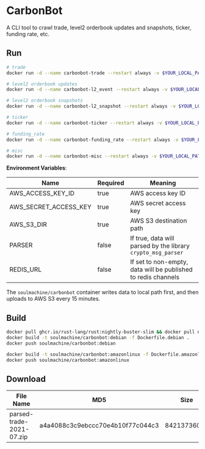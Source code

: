 # CarbonBot

A CLI tool to crawl trade, level2 orderbook updates and snapshots, ticker, funding rate, etc.

## Run

```bash
# trade
docker run -d --name carbonbot-trade --restart always -v $YOUR_LOCAL_PATH:/data -e AWS_ACCESS_KEY_ID="YOUR_ACCESS_KEY" -e AWS_SECRET_ACCESS_KEY="YOUR_SECRET_KEY" -e AWS_S3_DIR="s3://YOUR_BUCKET/path" -u "$(id -u):$(id -g)" soulmachine/carbonbot pm2-runtime start pm2.trade.config.js

# level2 orderbook updates
docker run -d --name carbonbot-l2_event --restart always -v $YOUR_LOCAL_PATH:/data -e AWS_ACCESS_KEY_ID="YOUR_ACCESS_KEY" -e AWS_SECRET_ACCESS_KEY="YOUR_SECRET_KEY" -e AWS_S3_DIR="s3://YOUR_BUCKET/path" -u "$(id -u):$(id -g)" soulmachine/carbonbot pm2-runtime start pm2.l2_event.config.js

# level2 orderbook snapshots
docker run -d --name carbonbot-l2_snapshot --restart always -v $YOUR_LOCAL_PATH:/data -e AWS_ACCESS_KEY_ID="YOUR_ACCESS_KEY" -e AWS_SECRET_ACCESS_KEY="YOUR_SECRET_KEY" -e AWS_S3_DIR="s3://YOUR_BUCKET/path" -u "$(id -u):$(id -g)" soulmachine/carbonbot pm2-runtime start pm2.l2_snapshot.config.js

# ticker
docker run -d --name carbonbot-ticker --restart always -v $YOUR_LOCAL_PATH:/data -e AWS_ACCESS_KEY_ID="YOUR_ACCESS_KEY" -e AWS_SECRET_ACCESS_KEY="YOUR_SECRET_KEY" -e AWS_S3_DIR="s3://YOUR_BUCKET/path" -u "$(id -u):$(id -g)" soulmachine/carbonbot pm2-runtime start pm2.ticker.config.js

# funding_rate
docker run -d --name carbonbot-funding_rate --restart always -v $YOUR_LOCAL_PATH:/data -e AWS_ACCESS_KEY_ID="YOUR_ACCESS_KEY" -e AWS_SECRET_ACCESS_KEY="YOUR_SECRET_KEY" -e AWS_S3_DIR="s3://YOUR_BUCKET/path" -u "$(id -u):$(id -g)" soulmachine/carbonbot pm2-runtime start pm2.funding_rate.config.js

# misc
docker run -d --name carbonbot-misc --restart always -v $YOUR_LOCAL_PATH:/data -e AWS_ACCESS_KEY_ID="YOUR_ACCESS_KEY" -e AWS_SECRET_ACCESS_KEY="YOUR_SECRET_KEY" -e AWS_S3_DIR="s3://YOUR_BUCKET/path" -u "$(id -u):$(id -g)" soulmachine/carbonbot pm2-runtime start pm2.misc.config.js
```

**Environment Variables**:

| Name                  | Required | Meaning                                                       |
| --------------------- | -------- | ------------------------------------------------------------- |
| AWS_ACCESS_KEY_ID     | true     | AWS access key ID                                             |
| AWS_SECRET_ACCESS_KEY | true     | AWS secret access key                                         |
| AWS_S3_DIR            | true     | AWS S3 destination path                                       |
| PARSER                | false    | If true, data will parsed by the library `crypto_msg_parser`  |
| REDIS_URL             | false    | If set to non-empty, data will be published to redis channels |

The `soulmachine/carbonbot` container writes data to local path first, and then uploads to AWS S3 every 15 minutes.

## Build

```bash
docker pull ghcr.io/rust-lang/rust:nightly-buster-slim && docker pull node:buster-slim
docker build -t soulmachine/carbonbot:debian -f Dockerfile.debian .
docker push soulmachine/carbonbot:debian

docker build -t soulmachine/carbonbot:amazonlinux -f Dockerfile.amazonlinux .
docker push soulmachine/carbonbot:amazonlinux
```

## Download

| File Name                | MD5                              | Size        | Magnet Link                                                                                                                                                                                                                                                    |
| ------------------------ | -------------------------------- | ----------- | -------------------------------------------------------------------------------------------------------------------------------------------------------------------------------------------------------------------------------------------------------------- |
| parsed-trade-2021-07.zip | a4a4088c3c9ebccc70e4b10f77c044c3 | 84213736076 | magnet:?xt=urn:btih:557afe1132dd5a67dada971009733ae6019fd84b&dn=parsed-trade-2021-07.zip&tr=http%3A%2F%2Ftracker.opentrackr.org%3A1337%2Fannounce&tr=http%3A%2F%2Ftracker.openbittorrent.com%3A80%2Fannounce&tr=http%3A%2F%2Fp4p.arenabg.com%3A1337%2Fannounce |
